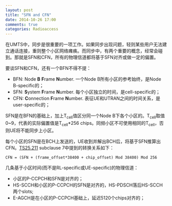 ```yaml
---
layout: post
title: "SFN and CFN"
date: 2014-10-26 17:00
comments: true
categories: Radioaccess
---
```


在UMTS中，同步是很重要的一项工作。如果同步出现问题，轻则某些用户无法建立通话连接，重则整个小区网络瘫痪。而同步中，有两个重要的概念，经常会碰到。那就是SFN和CFN，所有的物理信道都将基于SFN对齐或做一定的偏置。

<!--more--> 

要谈SFN和CFN，还有一个BFN不得不提：

* BFN: Node **B** **F**rame **N**umber. 一个Node B所有小区的参考始终，是Node B-specific的；
* SFN: **S**ystem **F**rame **N**umber. 每个小区独立的时间，是cell-specific的；
* CFN: **C**onnection **F**rame **N**umber. 表征UE和UTRAN之间的时间关系，是user-specific的；

SFN是在BFN的基础上，加上T<sub>cell</sub>值区分同一个Node B下各个小区的。T<sub>cell</sub>取值0~9，代表的实际偏置值是T<sub>cell</sub>*256 chips。同频小区不可使用相同的T<sub>cell</sub>，否则UE将不能同步上小区。

每个小区的SFN是在BCH上发送的，UE收到并解出BCH后，将基于SFN推算出CFN。[TS25.211](http://www.3gpp.org/DynaReport/25211.htm) subclause 7中提到的转换关系如下：

    CFN = (SFN + (frame_offset*38400 + chip_offset) Mod 38400) Mod 256

几条基于小区时间(而不是RL-specific或UE-specific)的物理信道：

* 小区的P-CCPCH和SFN是对齐的；
* HS-SCCH和小区的P-CCPCH的SFN是对齐的，HS-PDSCH落后HS-SCCH两个slots;
* E-AGCH是在小区的P-CCPCH基础上，延迟5120个chips对齐的；



